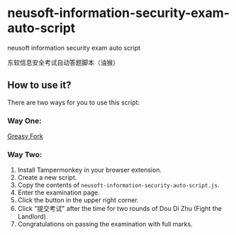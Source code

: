 # neusoft-information-security-exam-auto-script
neusoft information security exam auto script

东软信息安全考试自动答题脚本（油猴）

## How to use it?
There are two ways for you to use this script:

### Way One:
[Greasy Fork](https://greasyfork.org/zh-CN/scripts/518935-e%E4%BA%AB%E5%AD%A6%E9%99%A2-%E4%B8%9C%E8%BD%AF%E4%BF%A1%E6%81%AF%E5%AE%89%E5%85%A8%E8%80%83%E8%AF%95%E8%87%AA%E5%8A%A8%E7%AD%94%E9%A2%98%E8%84%9A%E6%9C%AC)

### Way Two:
1. Install Tampermonkey in your browser extension.
2. Create a new script.
3. Copy the contents of `neusoft-information-security-auto-script.js`.
4. Enter the examination page.
5. Click the button in the upper right corner.
6. Click "提交考试" after the time for two rounds of Dou Di Zhu (Fight the Landlord).
7. Congratulations on passing the examination with full marks.
